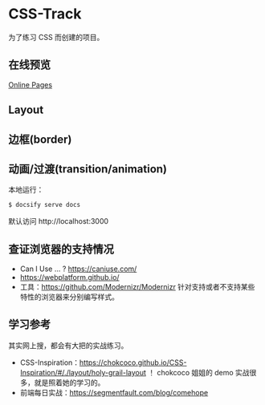 # CSS-Track

为了练习 CSS 而创建的项目。

## 在线预览

[Online Pages](https://alvinmi.github.io/CSS-Track)

## Layout

## 边框(border)

## 动画/过渡(transition/animation)

本地运行：

```zsh
$ docsify serve docs
```

默认访问 http://localhost:3000

## 查证浏览器的支持情况

- Can I Use ... ? https://caniuse.com/
- https://webplatform.github.io/
- 工具：https://github.com/Modernizr/Modernizr 针对支持或者不支持某些特性的浏览器来分别编写样式。

## 学习参考

其实网上搜，都会有大把的实战练习。

- CSS-Inspiration：https://chokcoco.github.io/CSS-Inspiration/#/./layout/holy-grail-layout ！ chokcoco 姐姐的 demo 实战很多，就是照着她的学习的。
- 前端每日实战：https://segmentfault.com/blog/comehope
